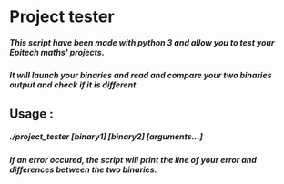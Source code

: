 # Project tester

##### This script have been made with python 3 and allow you to test your Epitech maths' projects.
##### It will launch your binaries and read and compare your two binaries output and check if it is different.
## Usage :
##### ./project_tester [binary1] [binary2] [arguments...]
##### If an error occured, the script will print the line of your error and differences between the two binaries.
